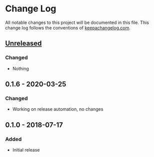 # Change Log

All notable changes to this project will be documented in this file. This change
log follows the conventions of [keepachangelog.com](http://keepachangelog.com/).

## [Unreleased]

### Changed

- Nothing

## 0.1.6 - 2020-03-25

### Changed

- Working on release automation, no changes

## 0.1.0 - 2018-07-17

### Added

- Initial release

[unreleased]:
  https://github.com/jlesquembre/pathom-pedestal/compare/0.1.0...HEAD
